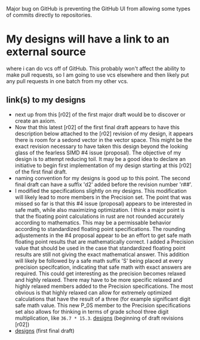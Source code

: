 Major bug on GitHub is preventing the GitHub UI from allowing some types of commits directly to repositories.
# My designs will have a link to an external source
where i can do vcs off of GitHub. This probably won't affect the ability to make pull requests,
so I am going to use vcs elsewhere and then likely put any pull requests in one batch from my other vcs.
## link(s) to my designs 
* next up from this [r02] of the first major draft would be to discover or create an axiom.
* Now that this latest [r02] of the first final draft appears to have this description below attached to the [r02] revision of my design, it appears there is room for a sedond vector in the vector space. This might be the exact revision necessary to have taken this design beyond the looking glass of the fearless SIMD #4 issue (proposal). The objective of my design is to attempt reducing toil. It may be a good idea to declare an initiative to begin first implementation of my design starting at this [r02] of the first final draft.
* naming convention for my designs is good up to this point. The second final draft can have a suffix 'd2' added before the revision number 'r##'.
* I modified the specifications slightly on my designs. This modification will likely lead to more members in the Precision set. The point that was missed so far is that this #4 issue (proposal) appears to be interested in safe math, while also maximizing optimization. I think a major point is that the floating point calculations in rust are not rounded accurately according to mathematics. This may be a permissable behavior according to standardized floating point specifications. The rounding adjustements in the #4 proposal appear to be an effort to get safe math floating point results that are mathematically correct. I added a Precision value that should be used in the case that standardized floating point results are still not giving the exact mathematical answer. This addition will likely be followed by a safe math suffix 'S' being placed at every precision specifcation, indicating that safe math with exact answers are required. This could get interesting as the precision becomes relaxed and highly relaxed. There may have to be more specific relaxed and highly relaxed members added to the Precision specifications. The most obvious is that highly relaxed can allow for extremely optimized calculations that have the result of a three (for example significant digit safe math value. This new P_0S member to the Precision specifications set also allows for thinking in terms of grade school three digit multiplication, like `36.7 * 15.3`. [designs](https://drive.google.com/file/d/1snBYw8Pq-u_TY1w4keyFxD6Yx-L2-tNa/view) (beginning of draft revisions [r02])
* [designs](https://drive.google.com/file/d/197BB5qRIIvdoGUu9vXULITNleHo6P-eV/view) (first final draft)
